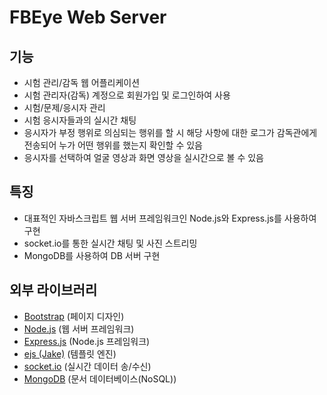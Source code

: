 # FBEye Web Server

## 기능
- 시험 관리/감독 웹 어플리케이션
- 시험 관리자(감독) 계정으로 회원가입 및 로그인하여 사용
- 시험/문제/응시자 관리
- 시험 응시자들과의 실시간 채팅
- 응시자가 부정 행위로 의심되는 행위를 할 시 해당 사항에 대한 로그가 감독관에게 전송되어 누가 어떤 행위를 했는지 확인할 수 있음
- 응시자를 선택하여 얼굴 영상과 화면 영상을 실시간으로 볼 수 있음

## 특징
- 대표적인 자바스크립트 웹 서버 프레임워크인 Node.js와 Express.js를 사용하여 구현
- socket.io를 통한 실시간 채팅 및 사진 스트리밍
- MongoDB를 사용하여 DB 서버 구현

## 외부 라이브러리
- [Bootstrap](https://getbootstrap.com/) (페이지 디자인)
- [Node.js](https://nodejs.org/en/) (웹 서버 프레임워크)
- [Express.js](https://expressjs.com/) (Node.js 프레임워크)
- [ejs (Jake)](https://ejs.co/) (템플릿 엔진)
- [socket.io](https://socket.io/) (실시간 데이터 송/수신)
- [MongoDB](https://www.mongodb.com/) (문서 데이터베이스(NoSQL))
